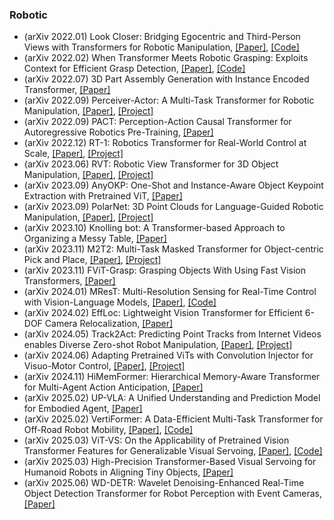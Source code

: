 ### Robotic
- (arXiv 2022.01) Look Closer: Bridging Egocentric and Third-Person Views with Transformers for Robotic Manipulation, [[Paper]](https://arxiv.org/pdf/2201.07779.pdf), [[Code]](https://github.com/jangirrishabh/look-closer)
- (arXiv 2022.02) When Transformer Meets Robotic Grasping: Exploits Context for Efficient Grasp Detection, [[Paper]](https://arxiv.org/pdf/2202.11911.pdf), [[Code]](https://github.com/WangShaoSUN/grasp-transformer)
- (arXiv 2022.07) 3D Part Assembly Generation with Instance Encoded Transformer, [[Paper]](https://arxiv.org/pdf/2207.01779.pdf)
- (arXiv 2022.09) Perceiver-Actor: A Multi-Task Transformer for Robotic Manipulation, [[Paper]](https://arxiv.org/pdf/2209.05451.pdf), [[Project]](https://peract.github.io/)
- (arXiv 2022.09) PACT: Perception-Action Causal Transformer for Autoregressive Robotics Pre-Training, [[Paper]](https://arxiv.org/pdf/2209.11133.pdf)
- (arXiv 2022.12) RT-1: Robotics Transformer for Real-World Control at Scale, [[Paper]](https://arxiv.org/pdf/2212.06817.pdf), [[Project]](http://robotics-transformer.github.io/)
- (arXiv 2023.06) RVT: Robotic View Transformer for 3D Object Manipulation, [[Paper]](https://arxiv.org/pdf/2306.14896.pdf), [[Project]](https://robotic-view-transformer.github.io/)
- (arXiv 2023.09) AnyOKP: One-Shot and Instance-Aware Object Keypoint Extraction with Pretrained ViT, [[Paper]](https://arxiv.org/pdf/2309.08134.pdf)
- (arXiv 2023.09) PolarNet: 3D Point Clouds for Language-Guided Robotic Manipulation, [[Paper]](https://arxiv.org/pdf/2309.15596.pdf), [[Project]](https://www.di.ens.fr/willow/research/polarnet/)
- (arXiv 2023.10) Knolling bot: A Transformer-based Approach to Organizing a Messy Table, [[Paper]](https://arxiv.org/pdf/2310.04566.pdf)
- (arXiv 2023.11) M2T2: Multi-Task Masked Transformer for Object-centric Pick and Place, [[Paper]](https://arxiv.org/pdf/2311.00926.pdf), [[Project]](https://m2-t2.github.io/)
- (arXiv 2023.11) FViT-Grasp: Grasping Objects With Using Fast Vision Transformers, [[Paper]](https://arxiv.org/pdf/2311.13986.pdf)
- (arXiv 2024.01) MResT: Multi-Resolution Sensing for Real-Time Control with Vision-Language Models, [[Paper]](https://arxiv.org/pdf/2401.14502.pdf), [[Code]](http://tinyurl.com/multi-res-realtime-control)
- (arXiv 2024.02) EffLoc: Lightweight Vision Transformer for Efficient 6-DOF Camera Relocalization, [[Paper]](https://arxiv.org/pdf/2402.13537.pdf)
- (arXiv 2024.05) Track2Act: Predicting Point Tracks from Internet Videos enables Diverse Zero-shot Robot Manipulation, [[Paper]](https://arxiv.org/pdf/2405.01527.pdf), [[Project]](https://homangab.github.io/track2act/)
- (arXiv 2024.06) Adapting Pretrained ViTs with Convolution Injector for Visuo-Motor Control, [[Paper]](https://arxiv.org/pdf/2406.06072.pdf), [[Project]](https://github.com/dojeon-ai/CoIn)
- (arXiv 2024.11) HiMemFormer: Hierarchical Memory-Aware Transformer for Multi-Agent Action Anticipation, [[Paper]](https://arxiv.org/pdf/2411.01455.pdf)
- (arXiv 2025.02) UP-VLA: A Unified Understanding and Prediction Model for Embodied Agent, [[Paper]](https://arxiv.org/pdf/2501.18867.pdf)
- (arXiv 2025.02) VertiFormer: A Data-Efficient Multi-Task Transformer for Off-Road Robot Mobility, [[Paper]](https://arxiv.org/pdf/2502.00543.pdf), [[Code]](https://github.com/mhnazeri/VertiFormer)
- (arXiv 2025.03) ViT-VS: On the Applicability of Pretrained Vision Transformer Features for Generalizable Visual Servoing, [[Paper]](https://arxiv.org/pdf/2503.04545.pdf), [[Code]](https://github.com/AlessandroScherl/ViT-VS)
- (arXiv 2025.03) High-Precision Transformer-Based Visual Servoing for Humanoid Robots in Aligning Tiny Objects, [[Paper]](https://arxiv.org/pdf/2503.04862)
- (arXiv 2025.06) WD-DETR: Wavelet Denoising-Enhanced Real-Time Object Detection Transformer for Robot Perception with Event Cameras, [[Paper]](https://arxiv.org/pdf/2506.09098)
